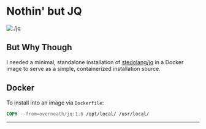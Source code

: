 # Nothin' but JQ

![./jq][jq-png]

## But Why Though

I needed a minimal, standalone installation of [stedolang/jq][jq-src] in a Docker image to serve as a simple, containerized installation source.

## Docker

To install into an image via `Dockerfile`:

```dockerfile
COPY --from=overneath/jq:1.6 /opt/local/ /usr/local/
```

---

[jq-png]: https://github.com/stedolan/jq/raw/63a2b85883be8850e418c5dbb64e05d115abc00b/jq.png "./jq"
[jq-src]: https://github.com/stedolan/jq "JQ on Github"
